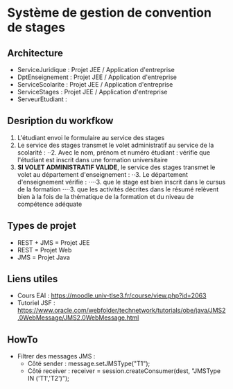 # Système de gestion de convention de stages

## Architecture
* ServiceJuridique : Projet JEE / Application d'entreprise 
* DptEnseignement : Projet JEE / Application d'entreprise 
* ServiceScolarite : Projet JEE / Application d'entreprise 
* ServiceStages : Projet JEE / Application d'entreprise 
* ServeurEtudiant :

## Desription du workfkow 
1. L'étudiant envoi le formulaire au service des stages 
2. Le service des stages transmet le volet administratif au service de la scolarité :
⋅⋅2. Avec le nom, prénom et numéro étudiant : vérifie que l'étudiant est inscrit dans une formation universitaire 
3. **SI VOLET ADMINISTRATIF VALIDE**, le service des stages transmet le volet au département d'enseignement :
⋅⋅3. Le département d'enseignement vérifie :
⋅⋅⋅⋅3. que le stage est bien inscrit dans le cursus de la formation
⋅⋅⋅⋅3. que les activités décrites dans le résumé relèvent bien à la fois de la thématique de la formation et du niveau de compétence adéquate   

## Types de projet  
* REST + JMS = Projet JEE
* REST = Projet Web
* JMS = Projet Java

## Liens utiles 
* Cours EAI : https://moodle.univ-tlse3.fr/course/view.php?id=2063 
* Tutoriel JSF : https://www.oracle.com/webfolder/technetwork/tutorials/obe/java/JMS2.0WebMessage/JMS2.0WebMessage.html

## HowTo
* Filtrer des messages JMS : 
  * Côté sender : message.setJMSType("T1"); 
  * Côté receiver : receiver = session.createConsumer(dest, "JMSType IN ('T1','T2')");
  
  


